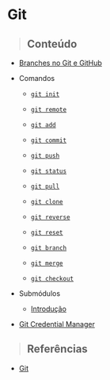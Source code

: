 # Git

> ## **Conteúdo**

- [Branches no Git e GitHub](/git/branches.md)

- Comandos

  - [`git init`](/git/commands/git-init.md)

  - [`git remote`](/git/commands/git-remote.md)

  - [`git add`](/git/commands/git-add.md)

  - [`git commit`](/git/commands/git-commit.md)

  - [`git push`](/git/commands/git-push.md)

  - [`git status`](/git/commands/git-status.md)

  - [`git pull`](/git/commands/git-pull.md)

  - [`git clone`](/git/commands/git-clone.md)

  - [`git reverse`](/git/commands/git-reverse.md)

  - [`git reset`](/git/commands/git-reset.md)

  - [`git branch`](/git/commands/git-branch.md)

  - [`git merge`](/git/commands/git-merge.md)

  - [`git checkout`](/git/commands/git-checkout.md)

- Submódulos

  - [Introdução](/git/submodules/introduction.md)

- [Git Credential Manager](/git/git-credential-manager.md)

> ## **Referências**

- [Git](/git/references.md)
